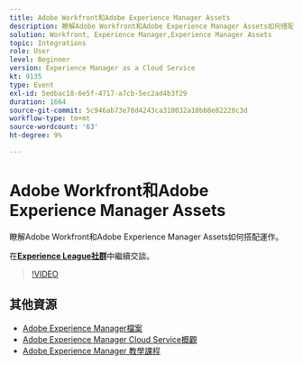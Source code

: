 ```yaml
---
title: Adobe Workfront和Adobe Experience Manager Assets
description: 瞭解Adobe Workfront和Adobe Experience Manager Assets如何搭配運作。
solution: Workfront, Experience Manager,Experience Manager Assets
topic: Integrations
role: User
level: Beginner
version: Experience Manager as a Cloud Service
kt: 9135
type: Event
exl-id: 5edbac18-6e5f-4717-a7cb-5ec2ad4b3f29
duration: 1664
source-git-commit: 5c946ab73e78d4243ca310032a10bb8e82228c3d
workflow-type: tm+mt
source-wordcount: '63'
ht-degree: 9%

---
```


# Adobe Workfront和Adobe Experience Manager Assets

瞭解Adobe Workfront和Adobe Experience Manager Assets如何搭配運作。

在&#x200B;**[Experience League社群](https://adobe.ly/3kHfJED)**&#x200B;中繼續交談。

>[!VIDEO](https://video.tv.adobe.com/v/3457175/?quality=12&learn=on&hidetitle=true&captions=chi_hant)

## 其他資源

- [Adobe Experience Manager檔案](https://experienceleague.adobe.com/docs/experience-manager-cloud-service.html?lang=zh-Hant)
- [Adobe Experience Manager Cloud Service概觀](https://experienceleague.adobe.com/docs/experience-manager-cloud-service/overview/home.html?lang=zh-Hant)
- [Adobe Experience Manager 教學課程](https://experienceleague.adobe.com/docs/experience-manager-tutorials.html?lang=zh-Hant)
